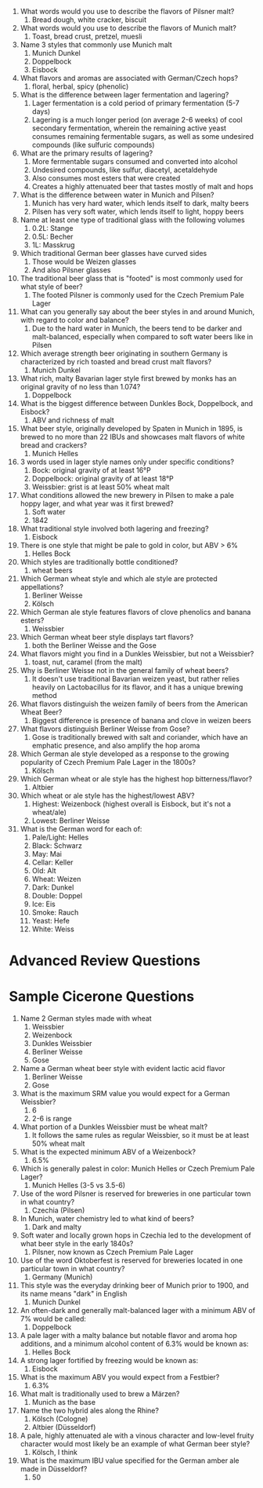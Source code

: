 1. What words would you use to describe the flavors of Pilsner malt?
	1. Bread dough, white cracker, biscuit
2. What words would you use to describe the flavors of Munich malt?
	1. Toast, bread crust, pretzel, muesli
3. Name 3 styles that commonly use Munich malt
	1. Munich Dunkel
	2. Doppelbock
	3. Eisbock
4. What flavors and aromas are associated with German/Czech hops?
	1. floral, herbal, spicy (phenolic)
5. What is the difference between lager fermentation and lagering?
	1. Lager fermentation is a cold period of primary fermentation (5-7 days)
	2. Lagering is a much longer period (on average 2-6 weeks) of cool secondary fermentation, wherein the remaining active yeast consumes remaining fermentable sugars, as well as some undesired compounds (like sulfuric compounds)
6. What are the primary results of lagering?
	1. More fermentable sugars consumed and converted into alcohol
	2. Undesired compounds, like sulfur, diacetyl, acetaldehyde
	3. Also consumes most esters that were created
	4. Creates a highly attenuated beer that tastes mostly of malt and hops
7. What is the difference between water in Munich and Pilsen?
	1. Munich has very hard water, which lends itself to dark, malty beers
	2. Pilsen has very soft water, which lends itself to light, hoppy beers
8. Name at least one type of traditional glass with the following volumes
	1. 0.2L: Stange
	2. 0.5L: Becher
	3. 1L: Masskrug
9. Which traditional German beer glasses have curved sides
	1. Those would be Weizen glasses
	2. And also Pilsner glasses
10. The traditional beer glass that is "footed" is most commonly used for what style of beer?
	1. The footed Pilsner is commonly used for the Czech Premium Pale Lager
11. What can you generally say about the beer styles in and around Munich, with regard to color and balance?
	1. Due to the hard water in Munich, the beers tend to be darker and malt-balanced, especially when compared to soft water beers like in Pilsen
12. Which average strength beer originating in southern Germany is characterized by rich toasted and bread crust malt flavors?
	1. Munich Dunkel
13. What rich, malty Bavarian lager style first brewed by monks has an original gravity of no less than 1.074?
	1. Doppelbock
14. What is the biggest difference between Dunkles Bock, Doppelbock, and Eisbock?
	1. ABV and richness of malt
15. What beer style, originally developed by Spaten in Munich in 1895, is brewed to no more than 22 IBUs and showcases malt flavors of white bread and crackers?
	1. Munich Helles
16. 3 words used in lager style names only under specific conditions?
	1. Bock: original gravity of at least 16°P
	2. Doppelbock: original gravity of at least 18°P
	3. Weissbier: grist is at least 50% wheat malt
17. What conditions allowed the new brewery in Pilsen to make a pale hoppy lager, and what year was it first brewed?
	1. Soft water
	2. 1842
18. What traditional style involved both lagering and freezing?
	1. Eisbock
19. There is one style that might be pale to gold in color, but ABV > 6%
	1. Helles Bock
20. Which styles are traditionally bottle conditioned?
	1. wheat beers
21. Which German wheat style and which ale style are protected appellations?
	1. Berliner Weisse
	2. Kölsch
22. Which German ale style features flavors of clove phenolics and banana esters?
	1. Weissbier
23. Which German wheat beer style displays tart flavors?
	1. both the Berliner Weisse and the Gose
24. What flavors might you find in a Dunkles Weissbier, but not a Weissbier?
	1. toast, nut, caramel (from the malt)
25. Why is Berliner Weisse not in the general family of wheat beers?
	1. It doesn't use traditional Bavarian weizen yeast, but rather relies heavily on Lactobacillus for its flavor, and it has a unique brewing method
26. What flavors distinguish the weizen family of beers from the American Wheat Beer?
	1. Biggest difference is presence of banana and clove in weizen beers
27. What flavors distinguish Berliner Weisse from Gose?
	1. Gose is traditionally brewed with salt and coriander, which have an emphatic presence, and also amplify the hop aroma
28. Which German ale style developed as a response to the growing popularity of Czech Premium Pale Lager in the 1800s?
	1. Kölsch
29. Which German wheat or ale style has the highest hop bitterness/flavor?
	1. Altbier
30. Which wheat or ale style has the highest/lowest ABV?
	1. Highest: Weizenbock (highest overall is Eisbock, but it's not a wheat/ale)
	2. Lowest: Berliner Weisse
31. What is the German word for each of:
	1. Pale/Light: Helles
	2. Black: Schwarz
	3. May: Mai
	4. Cellar: Keller
	5. Old: Alt
	6. Wheat: Weizen
	7. Dark: Dunkel
	8. Double: Doppel
	9. Ice: Eis
	10. Smoke: Rauch
	11. Yeast: Hefe
	12. White: Weiss

# Advanced Review Questions

# Sample Cicerone Questions
1. Name 2 German styles made with wheat
	1. Weissbier
	2. Weizenbock
	3. Dunkles Weissbier
	4. Berliner Weisse
	5. Gose
2. Name a German wheat beer style with evident lactic acid flavor
	1. Berliner Weisse
	2. Gose
3. What is the maximum SRM value you would expect for a German Weissbier?
	1. 6
	2. 2-6 is range
4. What portion of a Dunkles Weissbier must be wheat malt?
	1. It follows the same rules as regular Weissbier, so it must be at least 50% wheat malt
5. What is the expected minimum ABV of a Weizenbock?
	1. 6.5%
6. Which is generally palest in color: Munich Helles or Czech Premium Pale Lager?
	1. Munich Helles (3-5 vs 3.5-6)
7. Use of the word Pilsner is reserved for breweries in one particular town in what country?
	1. Czechia (Pilsen)
8. In Munich, water chemistry led to what kind of beers?
	1. Dark and malty
9. Soft water and locally grown hops in Czechia led to the development of what beer style in the early 1840s?
	1. Pilsner, now known as Czech Premium Pale Lager
10. Use of the word Oktoberfest is reserved for breweries located in one particular town in what country?
	1. Germany (Munich)
11. This style was the everyday drinking beer of Munich prior to 1900, and its name means "dark" in English
	1. Munich Dunkel
12. An often-dark and generally malt-balanced lager with a minimum ABV of 7% would be called:
	1. Doppelbock
13. A pale lager with a malty balance but notable flavor and aroma hop additions, and a minimum alcohol content of 6.3% would be known as:
	1. Helles Bock
14. A strong lager fortified by freezing would be known as:
	1. Eisbock
15. What is the maximum ABV you would expect from a Festbier?
	1. 6.3%
16. What malt is traditionally used to brew a Märzen?
	1. Munich as the base
17. Name the two hybrid ales along the Rhine?
	1. Kölsch (Cologne)
	2. Altbier (Düsseldorf)
18. A pale, highly attenuated ale with a vinous character and low-level fruity character would most likely be an example of what German beer style?
	1. Kölsch, I think
19. What is the maximum IBU value specified for the German amber ale made in Düsseldorf?
	1. 50
